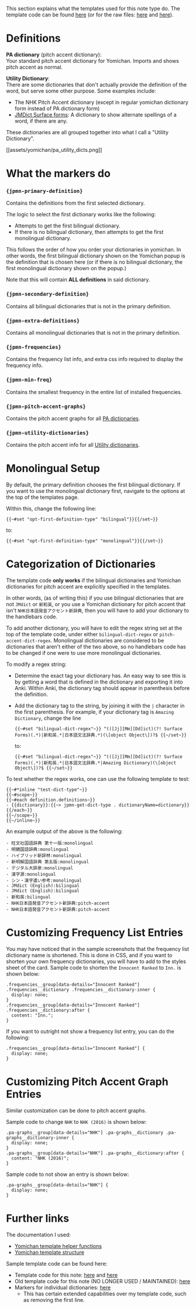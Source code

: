 This section explains what the templates used for this note type do.
The template code can be found
[here](setup#yomichan-templates) (or for the raw files:
[here](https://github.com/Aquafina-water-bottle/jp-mining-note/blob/master/yomichan_templates/top.txt) and
[here](https://github.com/Aquafina-water-bottle/jp-mining-note/blob/master/yomichan_templates/bottom.txt)).


# Definitions
**PA dictionary** (pitch accent dictionary): <br>
Your standard pitch accent dictionary for Yomichan.
Imports and shows pitch accent as normal.


<!--
**YPA dictionary** (pitch accent dictionary for Yomichan):  <br>
This is a pitch accent dictionary that is stylized as a normal Yomichan dictionary (i.e. for definitions),
but it is used to display pitch accent information.
An example can be found [here](https://mega.nz/file/rlIURS5I#oSbcIN3gK7dJLpggf3mN6JHFNazdpI5690uCE-H2eY8).

It's very likely that you won't be using something like this.
-->


**Utility Dictionary**: <br>
There are some dictionaries that don't actually provide the definition of the word,
but serve some other purpose.
Some examples include:
- The NHK Pitch Accent dictionary (except in regular yomichan dictionary form instead of PA dictionary form)
- [JMDict Surface forms](https://github.com/FooSoft/yomichan/issues/2183):
  A dictionary to show alternate spellings of a word, if there are any.

These dictionaries are all grouped together into what I call a "Utility Dictionary".

[[assets/yomichan/pa_utility_dicts.png]]


# What the markers do

### `{jpmn-primary-definition}`
Contains the definitions from the first selected dictionary.

The logic to select the first dictionary works like the following:
- Attempts to get the first bilingual dictionary.
- If there is no bilingual dictionary, then attempts to get the first monolingual dictionary.

This follows the order of how you order your dictionaries in yomichan.
In other words, the first bilingual dictionary shown on the Yomichan popup
is the definition that is chosen here (or if there is no bilingual dictionary,
the first monolingual dictionary shown on the popup.)

Note that this will contain **ALL definitions** in said dictionary.

### `{jpmn-secondary-definition}`
Contains all bilingual dictionaries that is not in the primary definition.

### `{jpmn-extra-definitions}`
Contains all monolingual dictionaries that is not in the primary definition.

### `{jpmn-frequencies}`
Contains the frequency list info, and extra css info
required to display the frequency info.

### `{jpmn-min-freq}`
Contains the smallest frequency in the entire list of installed frequencies.

### `{jpmn-pitch-accent-graphs}`
Contains the pitch accent graphs for all [PA dictionaries](yomichantemplates#definitions).

### `{jpmn-utility-dictionaries}`
Contains the pitch accent info for all [Utility dictionaries](yomichantemplates#definitions).


<!--
**NOTE:** The template code works specifically for if the bilingual dictionaries you use are either
`JMdict (English)` or `新和英` (and must have exactly that tag).
If you are using other bilingual dictionaries, you will have to edit the template code
by stringing together `op` statements.
For example, to add a third monolingual dictionary with the tag of `AmazingDictionary`,
then you can do so by changing the conditions to the following:


**NOTE:** The template code works specifically for if the bilingual dictionaries you use are either
-->

<!--

TODO include points:
- monolingual:
    - primary: 1st mono
    - secondary: all bilingual (ignore if not first option)
    - extra: all other monolingual definitions

- bilingual:
    - primary: 1st bilingual
    - secondary: all other bilingual definitions
    - extra: all monolingual definitions

- note that the above setting makes it difficult to switch between immediately
    - however, only other solution I can think of is using the following fields:
        - first bilingual
        - other bilingual
        - first monolingual
        - other bilingual
        - notes
    - messy, and seperate notes field is not as fun to work with
        - rather just have everything in one field for simplicity
    - if you want to switch, just switch in yomichan templates settings
    - also if you want to test old cards in monolingual:
        - make new cards since it's testing slightly different things

-->


# Monolingual Setup

By default, the primary definition chooses the first bilingual dictionary.
If you want to use the monolingual dictionary first, navigate to the
options at the top of the templates page.

Within this, change the following line:

```
{{~#set "opt-first-definition-type" "bilingual"}}{{/set~}}
```

to:

```
{{~#set "opt-first-definition-type" "monolingual"}}{{/set~}}
```


<!--
# Using a bilingual dictionary first

TODO outdated

By default, the primary definition chooses the first monolingual dictionary.
If you want to use the bilingual dictionary first, navigate to the
options at the top of the templates page.

Within this, change the following:
```
{{~#set "opt-first-dictionary-type" "monolingual"}}{{/set~}}
{{~#set "opt-second-dictionary-type" "bilingual"}}{{/set~}}
```

into:

```
{{~#set "opt-first-dictionary-type" "bilingual"}}{{/set~}}
{{~#set "opt-second-dictionary-type" "monolingual"}}{{/set~}}
```
-->


# Categorization of Dictionaries
The template code **only works** if the bilingual dictionaries
and Yomichan dictionaries for pitch accent are explicitly specified in the templates.

In other words, (as of writing this)
if you use bilingual dictionaries that are not `JMdict` or `新和英`,
or you use a Yomichan dictionary for pitch accent that isn't
`NHK日本語発音アクセント新辞典`,
then you will have to add your dictionary to the handlebars code.

To add another dictionary,
you will have to edit the regex string set at the top of the template code,
under either `bilingual-dict-regex` or `pitch-accent-dict-regex`.
Monolingual dictionaries are considered to be dictionaries that aren't either
of the two above, so no handlebars code has to be changed if one were to
use more monolingual dictionaries.


To modify a regex string:

* Determine the exact tag your dictionary has.
  An easy way to see this is by getting a word that is defined in the dictionary and
  exporting it into Anki.
  Within Anki, the dictionary tag should appear in parenthesis before the definition.

* Add the dictionary tag to the string, by joining it with the `|` character in the first parenthesis.
  For example, if your dictionary tag is `Amazing Dictionary`, change the line

  ```
  {{~#set "bilingual-dict-regex"~}} ^(([Jj][Mm][Dd]ict)(?! Surface Forms)(.*)|新和英.*|日本語文法辞典.*)(\[object Object\])?$ {{~/set~}}
  ```
  to:
  ```
  {{~#set "bilingual-dict-regex"~}} ^(([Jj][Mm][Dd]ict)(?! Surface Forms)(.*)|新和英.*|日本語文法辞典.*|Amazing Dictionary)(\[object Object\])?$ {{~/set~}}
  ```

To test whether the regex works, one can use the following template to test:
```
{{~#*inline "test-dict-type"~}}
{{~#scope~}}
{{~#each definition.definitions~}}
- {{dictionary}}:{{~> jpmn-get-dict-type . dictionaryName=dictionary}}
{{/each~}}
{{~/scope~}}
{{~/inline~}}
```

An example output of the above is the following:
```
- 旺文社国語辞典 第十一版:monolingual
- 明鏡国語辞典:monolingual
- ハイブリッド新辞林:monolingual
- 新明解国語辞典 第五版:monolingual
- デジタル大辞泉:monolingual
- 漢字源:monolingual
- シン・漢字遣い参考:monolingual
- JMdict (English):bilingual
- JMdict (English):bilingual
- 新和英:bilingual
- NHK日本語発音アクセント新辞典:pitch-accent
- NHK日本語発音アクセント新辞典:pitch-accent
```


# Customizing Frequency List Entries
You may have noticed that in the sample screenshots that
the frequency list dictionary name is shortened.
This is done in CSS, and if you want to shorten your own frequency dictionaries,
you will have to add to the styles sheet of the card.
Sample code to shorten the `Innocent Ranked` to `Inn.` is shown below:
```
.frequencies__group[data-details="Innocent Ranked"] .frequencies__dictionary .frequencies__dictionary-inner {
  display: none;
}
.frequencies__group[data-details="Innocent Ranked"] .frequencies__dictionary:after {
  content: "Inn.";
}
```

If you want to outright not show a frequency list entry, you can do the following:
```
.frequencies__group[data-details="Innocent Ranked"] {
  display: none;
}
```

# Customizing Pitch Accent Graph Entries
Similar customization can be done to pitch accent graphs.

Sample code to change `NHK` to `NHK (2016)` is shown below:
```
.pa-graphs__group[data-details="NHK"] .pa-graphs__dictionary .pa-graphs__dictionary-inner {
  display: none;
}
.pa-graphs__group[data-details="NHK"] .pa-graphs__dictionary:after {
  content: "NHK (2016)";
}
```

Sample code to not show an entry is shown below:
```
.pa-graphs__group[data-details="NHK"] {
  display: none;
}
```


# Further links
The documentation I used:
- [Yomichan template helper functions](https://github.com/FooSoft/yomichan/blob/master/docs/templates.md)
- [Yomichan template structure](https://github.com/FooSoft/yomichan/blob/master/docs/interfaces/dictionary-entry.ts)

Sample template code can be found here:
- Template code for this note:
  [here](https://github.com/Aquafina-water-bottle/jp-mining-note/blob/master/yomichan_templates/top.txt) and
  [here](https://github.com/Aquafina-water-bottle/jp-mining-note/blob/master/yomichan_templates/bottom.txt)
- Old template code for this note (NO LONGER USED / MAINTAINED):
  [here](https://github.com/Aquafina-water-bottle/jp-mining-note/blob/master/yomichan_templates/old.txt)
- Markers for individual dictionaries:
  [here](https://gist.github.com/Rudo2204/55f418885c2447ccbdc95b0511e20336)
  - This has certain extended capabilities over my template code, such as removing the first line.

